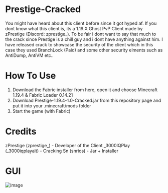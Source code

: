 # Prestige-Cracked
You might have heard about this client before since it got hyped af. If you dont know what this client is, its a 1.19.X Ghost PvP Client made by zPrestige (Discord: zprestige_). To be fair i dont want to say that much to the crack since Prestige is a chill guy and i dont have anything against him. I have released crack to showcase the security of the client which in this case they used BranchLock (Paid) and some other security elments such as AntiDump, AntiVM etc..

# How To Use
1. Download the Fabric installer from here, open it and choose Minecraft 1.19.4 & Fabric Loader 0.14.21
2. Download Prestige-1.19.4-1.0-Cracked.jar from this repository page and put it into your .minecraft/mods folder
3. Start the game (with Fabric)

# Credits
zPrestige (zprestige_) - Developer of the Client
_3000IQPlay (_3000iqplayalt) - Cracking
Sn (snrios) - Jar + Installer

# GUI
![image](https://github.com/3000IQPlay/Prestige-Cracked/assets/75604883/700fe850-e0e8-4940-9f4a-47998d69b9ce)
